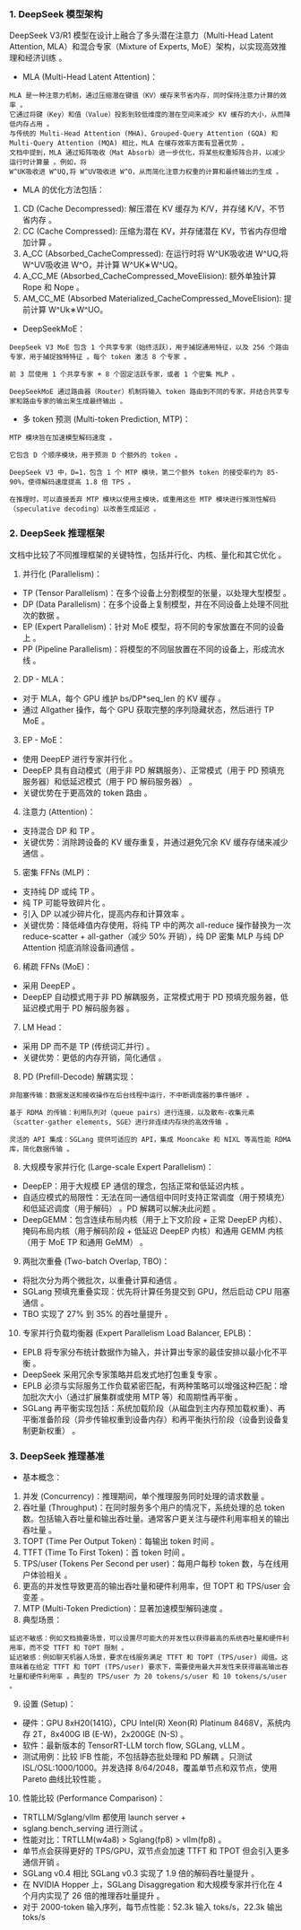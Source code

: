 ### 1. DeepSeek 模型架构
DeepSeek V3/R1 模型在设计上融合了多头潜在注意力（Multi-Head Latent Attention, MLA）和混合专家（Mixture of Experts, MoE）架构，以实现高效推理和经济训练 。
- MLA (Multi-Head Latent Attention)：
```
MLA 是一种注意力机制，通过压缩潜在键值（KV）缓存来节省内存，同时保持注意力计算的效率 。
它通过将键（Key）和值（Value）投影到较低维度的潜在空间来减少 KV 缓存的大小，从而降低内存占用 。
与传统的 Multi-Head Attention (MHA)、Grouped-Query Attention (GQA) 和 Multi-Query Attention (MQA) 相比，MLA 在缓存效率方面有显著优势 。
文档中提到，MLA 通过矩阵吸收（Mat Absorb）进一步优化，将某些权重矩阵合并，以减少运行时计算量 。例如，将 
W^UK吸收进 W^UQ,将 W^UV吸收进 W^O，从而简化注意力权重的计算和最终输出的生成 。
```
- MLA 的优化方法包括：
1. CD (Cache Decompressed): 解压潜在 KV 缓存为 K/V，并存储 K/V，不节省内存 。
2. CC (Cache Compressed): 压缩为潜在 KV，并存储潜在 KV，节省内存但增加计算 。
3. A_CC (Absorbed_CacheCompressed): 在运行时将 W^UK吸收进 W^UQ,将 W^UV吸收进 W^O，并计算 W^UK∗W^UQ。
4. A_CC_ME (Absorbed_CacheCompressed_MoveElision): 额外单独计算 Rope 和 Nope 。
5. AM_CC_ME (Absorbed Materialized_CacheCompressed_MoveElision): 提前计算 W^Uk∗W^UO。
- DeepSeekMoE：
```
DeepSeek V3 MoE 包含 1 个共享专家（始终活跃），用于捕捉通用特征，以及 256 个路由专家，用于捕捉独特特征 。每个 token 激活 8 个专家 。

前 3 层使用 1 个共享专家 + 8 个固定活跃专家，或者 1 个密集 MLP 。

DeepSeekMoE 通过路由器（Router）机制将输入 token 路由到不同的专家，并结合共享专家和路由专家的输出来生成最终输出 。
```
- 多 token 预测 (Multi-token Prediction, MTP)：
```
MTP 模块旨在加速模型解码速度 。

它包含 D 个顺序模块，用于预测 D 个额外的 token 。

DeepSeek V3 中，D=1，包含 1 个 MTP 模块，第二个额外 token 的接受率约为 85-90%，使得解码速度提高 1.8 倍 TPS 。

在推理时，可以直接丢弃 MTP 模块以使用主模块，或重用这些 MTP 模块进行推测性解码（speculative decoding）以改善生成延迟 。
```
### 2. DeepSeek 推理框架
文档中比较了不同推理框架的关键特性，包括并行化、内核、量化和其它优化 。
1. 并行化 (Parallelism)：
- TP (Tensor Parallelism)：在多个设备上分割模型的张量，以处理大型模型 。
- DP (Data Parallelism)：在多个设备上复制模型，并在不同设备上处理不同批次的数据 。
- EP (Expert Parallelism)：针对 MoE 模型，将不同的专家放置在不同的设备上 。
- PP (Pipeline Parallelism)：将模型的不同层放置在不同的设备上，形成流水线 。
2. DP - MLA：
- 对于 MLA，每个 GPU 维护 
bs/DP*seq_len 的 KV 缓存 。
- 通过 Allgather 操作，每个 GPU 获取完整的序列隐藏状态，然后进行 TP MoE 。
3. EP - MoE：
- 使用 DeepEP 进行专家并行化 。
- DeepEP 具有自动模式（用于非 PD 解耦服务）、正常模式（用于 PD 预填充服务器）和低延迟模式（用于 PD 解码服务器） 。
- 关键优势在于更高效的 token 路由 。
4. 注意力 (Attention)：
- 支持混合 DP 和 TP 。
- 关键优势：消除跨设备的 KV 缓存重复，并通过避免冗余 KV 缓存存储来减少通信 。
5. 密集 FFNs (MLP)：
- 支持纯 DP 或纯 TP 。
- 纯 TP 可能导致碎片化 。
- 引入 DP 以减少碎片化，提高内存和计算效率 。
- 关键优势：降低峰值内存使用，将纯 TP 中的两次 all-reduce 操作替换为一次 reduce-scatter + all-gather（减少 50% 开销），纯 DP 密集 MLP 与纯 DP Attention 彻底消除设备间通信 。
6. 稀疏 FFNs (MoE)：
- 采用 DeepEP 。
- DeepEP 自动模式用于非 PD 解耦服务，正常模式用于 PD 预填充服务器，低延迟模式用于 PD 解码服务器 。
7. LM Head：
- 采用 DP 而不是 TP (传统词汇并行) 。
- 关键优势：更低的内存开销，简化通信 。
8. PD (Prefill-Decode) 解耦实现：
```
非阻塞传输：数据发送和接收操作在后台线程中运行，不中断调度器的事件循环 。

基于 RDMA 的传输：利用队列对（queue pairs）进行连接，以及散布-收集元素（scatter-gather elements, SGE）进行非连续内存块的高效传输 。

灵活的 API 集成：SGLang 提供可适应的 API，集成 Mooncake 和 NIXL 等高性能 RDMA 库，简化数据传输 。
```
8. 大规模专家并行化 (Large-scale Expert Parallelism)：
- DeepEP：用于大规模 EP 通信的理念，包括正常和低延迟内核 。
- 自适应模式的局限性：无法在同一通信组中同时支持正常调度（用于预填充）和低延迟调度（用于解码） 。PD 解耦可以解决此问题 。
- DeepGEMM：包含连续布局内核（用于上下文阶段 + 正常 DeepEP 内核）、掩码布局内核（用于解码阶段 + 低延迟 DeepEP 内核）和通用 GEMM 内核（用于 MoE TP 和通用 GeMM） 。
9. 两批次重叠 (Two-batch Overlap, TBO)：
- 将批次分为两个微批次，以重叠计算和通信 。
- SGLang 预填充重叠实现：优先将计算任务提交到 GPU，然后启动 CPU 阻塞通信 。
- TBO 实现了 27% 到 35% 的吞吐量提升 。
10. 专家并行负载均衡器 (Expert Parallelism Load Balancer, EPLB)：
- EPLB 将专家分布统计数据作为输入，并计算出专家的最佳安排以最小化不平衡 。
- DeepSeek 采用冗余专家策略并启发式地打包重复专家 。
- EPLB 必须与实际服务工作负载紧密匹配，有两种策略可以增强这种匹配：增加批次大小（通过扩展集群或使用 MTP 等）和周期性再平衡 。
- SGLang 再平衡实现包括：系统加载阶段（从磁盘到主内存预加载权重）、再平衡准备阶段（异步传输权重到设备内存）和再平衡执行阶段（设备到设备复制更新权重） 。
### 3. DeepSeek 推理基准
- 基本概念：
1. 并发 (Concurrency)：推理期间，单个推理服务同时处理的请求数量 。
2. 吞吐量 (Throughput)：在同时服务多个用户的情况下，系统处理的总 token 数。包括输入吞吐量和输出吞吐量。通常客户更关注与硬件利用率相关的输出吞吐量 。
3. TOPT (Time Per Output Token)：每输出 token 时间 。
4. TTFT (Time To First Token)：首 token 时间 。
5. TPS/user (Tokens Per Second per user)：每用户每秒 token 数，与在线用户体验相关 。
6. 更高的并发性导致更高的输出吞吐量和硬件利用率，但 TOPT 和 TPS/user 会变差 。
7. MTP (Multi-Token Prediction)：显著加速模型解码速度 。
8. 典型场景：
```
延迟不敏感：例如文档摘要场景，可以设置尽可能大的并发性以获得最高的系统吞吐量和硬件利用率，而不受 TTFT 和 TOPT 限制 。
延迟敏感：例如聊天机器人场景，要求在线服务满足 TTFT 和 TOPT (TPS/user) 阈值。这意味着在给定 TTFT 和 TOPT (TPS/user) 要求下，需要使用最大并发性来获得最高输出吞吐量和硬件利用率 。典型的 TPS/user 为 20 tokens/s/user 和 10 tokens/s/user 。
```
9. 设置 (Setup)：
- 硬件：GPU 8xH20(141G)，CPU Intel(R) Xeon(R) Platinum 8468V，系统内存 2T，8x400G IB (E-W)，2x200GE (N-S) 。
- 软件：最新版本的 TensorRT-LLM torch flow, SGLang, vLLM 。
- 测试用例：比较 IFB 性能，不包括静态批处理和 PD 解耦 。只测试 ISL/OSL:1000/1000。并发选择 8/64/2048，覆盖单节点和双节点，使用 Pareto 曲线比较性能 。
10. 性能比较 (Performance Comparison)：
- TRTLLM/Sglang/vllm 都使用 launch server + 
- sglang.bench_serving 进行测试 。
- 性能对比：TRTLLM(w4a8) > Sglang(fp8) > vllm(fp8) 。
- 单节点会获得更好的 TPS/GPU，双节点会加速 TTFT 和 TPOT 但会引入更多通信开销 。
- SGLang v0.4 相比 SGLang v0.3 实现了 1.9 倍的解码吞吐量提升 。
- 在 NVIDIA Hopper 上，SGLang Disaggregation 和大规模专家并行化在 4 个月内实现了 26 倍的推理吞吐量提升 。
- 对于 2000-token 输入序列，每节点性能：52.3k 输入 toks/s，22.3k 输出 toks/s 